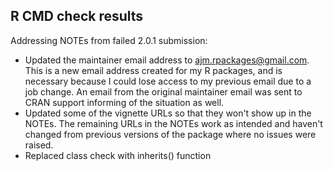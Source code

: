 ## R CMD check results

Addressing NOTEs from failed 2.0.1 submission:

- Updated the maintainer email address to ajm.rpackages@gmail.com. This is a new email address created for my R packages, and is necessary because I could lose access to my previous email due to a job change. An email from the original maintainer email was sent to CRAN support informing of the situation as well.
- Updated some of the vignette URLs so that they won't show up in the NOTEs. The remaining URLs in the NOTEs work as intended and haven't changed from previous versions of the package where no issues were raised.
- Replaced class check with inherits() function
